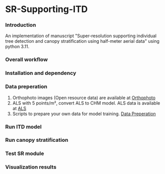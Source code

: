 # SR-Supporting-ITD

### Introduction
An implementation of manuscript "Super-resolution supporting individual tree detection and canopy stratification using half-meter aerial data" using python 3.11.


### Overall workflow


### Installation and dependency



### Data preperation


   
   
1. Orthophoto images (Open resource data) are available at [Orthophoto](https://asiointi.maanmittauslaitos.fi/karttapaikka/tiedostopalvelu/ortoilmakuva?lang=en) 
2. ALS with 5 points/m², convert ALS to CHM model. ALS data is available at [ALS](https://www.maanmittauslaitos.fi/laserkeilausaineistot) 
3. Scripts to prepare your own data for model training. [Data Preperation](https://github.com/zmaomia/Training-Data-Preperation-Shapefile/blob/main/README.md)


### Run ITD model



### Run canopy stratification



### Test SR module



### Visualization results


